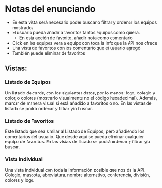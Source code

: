 # Notas del enunciando

- En esta vista será necesario poder buscar o filtrar y ordenar los equipos mostrados
- El usuario pueda añadir a favoritos tantos equipos como quiera.
  - En esta acción de favorito, añadir nota como comentario
- Click en los equipos vera a equipo con toda la info que la API nos ofrece
- Una vista de favoritos con los comentario que el usuario agregó
- También puede eliminar de favoritos

## Vistas:

### Listado de Equipos

Un listado de cards, con los siguientes datos, por lo menos: logo, colegio y color, o
colores (mostrarlo visualmente no el código hexadecimal).
Además, marcar de manera visual si está añadido a favoritos o no.
En las vistas de listado se podrá ordenar y filtrar y/o buscar.

### Listado de Favoritos

Este listado que sea similar al Listado de Equipos, pero añadiendo los comentarios del usuario.
Que desde aquí se pueda eliminar cualquier equipo de favoritos.
En las vistas de listado se podrá ordenar y filtrar y/o buscar.

### Vista Individual

Una vista individual con toda la información posible que nos da la API.
Colegio, mascota, abreviatura, nombre alternativo, conferencia, división, colores y logo.
